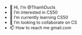 - 👋 Hi, I’m @ThanhDucIs
- 👀 I’m interested in CS50
- 🌱 I’m currently learning CS50
- 💞️ I’m looking to collaborate on CS
- 📫 How to reach me gmail.com

<!---
ThanhDucIs/ThanhDucIs is a ✨ special ✨ repository because its `README.md` (this file) appears on your GitHub profile.
You can click the Preview link to take a look at your changes.
--->
